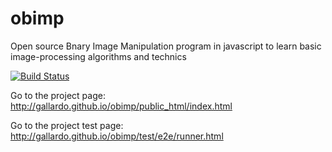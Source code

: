 obimp
=========

Open source Bnary Image Manipulation program in javascript to learn basic image-processing algorithms and technics

[![Build Status](https://travis-ci.org/gallardo/obimp.png?branch=master)](https://travis-ci.org/gallardo/obimp)

Go to the project page: http://gallardo.github.io/obimp/public_html/index.html

Go to the project test page: http://gallardo.github.io/obimp/test/e2e/runner.html
